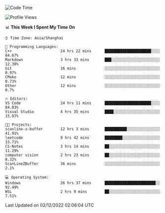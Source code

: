 <!--START_SECTION:waka-->
![Code Time](http://img.shields.io/badge/Code%20Time-407%20hrs%2045%20mins-blue)

![Profile Views](http://img.shields.io/badge/Profile%20Views-3-blue)

📊 **This Week I Spent My Time On** 

```text
⌚︎ Time Zone: Asia/Shanghai

💬 Programming Languages: 
C++                      24 hrs 22 mins      █████████████████████░░░░   84.67% 
Markdown                 3 hrs 33 mins       ███░░░░░░░░░░░░░░░░░░░░░░   12.38% 
Git                      16 mins             ░░░░░░░░░░░░░░░░░░░░░░░░░   0.97% 
CMake                    12 mins             ░░░░░░░░░░░░░░░░░░░░░░░░░   0.73% 
Other                    12 mins             ░░░░░░░░░░░░░░░░░░░░░░░░░   0.7%

🔥 Editors: 
VS Code                  24 hrs 11 mins      █████████████████████░░░░   84.03% 
Visual Studio            4 hrs 35 mins       ████░░░░░░░░░░░░░░░░░░░░░   15.97%

🐱‍💻 Projects: 
scanline-z-buffer        12 hrs 3 mins       ██████████░░░░░░░░░░░░░░░   41.91% 
leetcode                 9 hrs 42 mins       ████████░░░░░░░░░░░░░░░░░   33.71% 
CS-Notes                 3 hrs 14 mins       ██░░░░░░░░░░░░░░░░░░░░░░░   11.29% 
computer vision          2 hrs 23 mins       ██░░░░░░░░░░░░░░░░░░░░░░░   8.32% 
ScanLineZBuffer          36 mins             ░░░░░░░░░░░░░░░░░░░░░░░░░   2.1%

💻 Operating System: 
Windows                  26 hrs 37 mins      ███████████████████████░░   92.49% 
WSL                      2 hrs 9 mins        ██░░░░░░░░░░░░░░░░░░░░░░░   7.51%

```


 Last Updated on 02/12/2022 02:06:04 UTC
<!--END_SECTION:waka-->